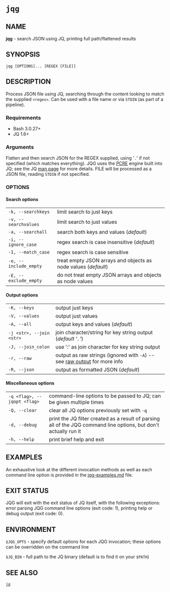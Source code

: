 # `jqg`

## NAME

**jqg** - search JSON using JQ, printing full path/flattened results

## SYNOPSIS

`jqg [OPTIONS]... [REGEX [FILE]]`

## DESCRIPTION

Process JSON file using JQ, searching through the content looking to match the supplied `<regex>`. Can be used with a file name or via `STDIN` (as part of a pipeline).

### Requirements

- Bash 3.0.27+
- JQ 1.6+

### Arguments

Flatten and then search JSON for the REGEX supplied, using '`.`' if not specified (which matches everything). JQG uses the [PCRE](https://en.wikipedia.org/wiki/Perl_Compatible_Regular_Expressions) engine built into JQ; see the JQ [man page](https://stedolan.github.io/jq/manual/#RegularexpressionsPCRE) for more details. FILE will be processed as a JSON file, reading `STDIN` if not specified.

### OPTIONS

#### Search options

|    |    |
| --- | --- |
| `-k, --searchkeys` | limit search to just keys |
| `-v, --searchvalues` | limit search to just values |
| `-a, --searchall` | search both keys and values (*default*) |
| `-i, --ignore_case` | regex search is case insensitive (*default*) |
| `-I, --match_case` | regex search is case sensitive |
| `-e, --include_empty` | treat empty JSON arrays and objects as node values (*default*) |
| `-E, --exclude_empty` | do not treat empty JSON arrays and objects as node values|

#### Output options

|    |    |
| --- | --- |
| `-K, --keys` | output just keys |
| `-V, --values` | output just values |
| `-A, --all` | output keys and values (*default*) |
| `-j <str>, --join <str>` | join character/string for key string output (*default '`.`'*) |
| `-J, --join_colon` | use ':' as join character for key string output |
| `-r, --raw` | output as raw strings (ignored with `-A`) -- see [raw output](https://stedolan.github.io/jq/manual/#Invokingjq) for more info |
| `-R, --json` | output as formatted JSON (*default*) |

#### Miscellaneous options

|    |    |
| --- | --- |
| `-q <flag>, --jqopt <flag>` | command-line options to be passed to JQ; can be given multiple times |
| `-Q, --clear` | clear all JQ options previously set with `-q` |
| `-d, --debug` | print the JQ filter created as a result of parsing all of the JQG command line options, but don't actually run it |
| `-h, --help` | print brief help and exit |

## EXAMPLES

An exhaustive look at the different invocation methods as well as each command line option is provided in the [jqg-examples.md](jqg-examples.md) file.

## EXIT STATUS

JQG will exit with the exit status of JQ itself, with the following exceptions: error parsing JQG command line options (exit code: 1), printing help or debug output (exit code: 0).

## ENVIRONMENT

`$JQG_OPTS` - specify default options for each JQG invocation; these options can be overridden on the command line

`$JQ_BIN` - full path to the JQ binary (default is to find it on your `$PATH`)

## SEE ALSO

[`jq`](https://stedolan.github.io/jq/)
